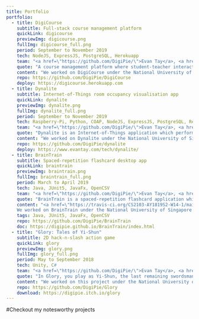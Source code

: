 ```yaml
---
title: Portfolio
portfolio:
  - title: DigiCourse
    subtitle: Full-stack course management platform
    quickLink: digicourse
    previewImg: digicourse.png
    fullImg: digicourse_full.png
    period: September to November 2019
    tech: NodeJS, ExpressJS, PostgreSQL, Herokuapp
    team: "<a href=\"https://github.com/DigiPie/\">Evan Tay</a>, <a href=\"https://github.com/halcyoneee/\">Lee Tze Ting</a>, <a href=\"https://github.com/Aquarinte/\">Jacqueline Cheong</a>, <a href=\"https://github.com/awarenessxz/\">Bryan Koh</a>"
    quote: "A course management platform where student-teacher interactions can take place seamlessly online."
    content: "We worked on DigiCourse under the National University of Singapore's <a href=\"https://nusmods.com/modules/CS2102/database-systems\">CS2102: Database Systems module</a>. It is a database-centric project which features two major components, a course enrolment system, and a forum system.<br><br>DigiCourse is continuously deployed from Github to Herokuapp, with the aid of Heroku build-packs such as the <a href=\"https://github.com/DigiPie/psql-heroku-buildpack\">psql-heroku-buildpack</a>. I wrote this build pack to automate the execution of a PostgreSQL setup script file on deployment to Heroku."
    repo: https://github.com/DigiPie/DigiCourse
    deploy: https://digicourse.herokuapp.com
  - title: Dynalite
    subtitle: Internet-of-Things room occupancy visualisation app
    quickLink: dynalite
    previewImg: dynalite.png
    fullImg: dynalite_full.png
    period: September to November 2019
    tech: Raspberry-Pi, Python, COAP, NodeJS, ExpressJS, PostgreSQL, ReactJS, Docker
    team: "<a href=\"https://github.com/DigiPie/\">Evan Tay</a>, <a href=\"https://github.com/pikulet/\">Joyce Yeo</a>, <a href=\"https://github.com/crazoter/\">Matthew Lee</a>, <a href=\"https://github.com/Happytreat/\">Melodies Sim</a>"
    quote: "Dynalite is an Internet-of-Things application which performs dynamic visualisation of room occupancy."
    content: "We worked on Dynalite under the National University of Singapore's <a href=\"https://nusmods.com/modules/CS3103/computer-networks-practice\">CS3103: Computer Networks Practice module</a>. It is an Internet-of-Things application which performs dynamic visualisation of room occupancy.<br><br>Dynalite was built using 3 Docker containers and 1 Raspberry Pi. The RPi reads light data and sends it via COAP to the first Docker container containing a backend NodeJS-ExpressJS web server.<br><br>The backend server authenticates and stores the measurements into a PostgreSQL database stored in the second Docker container.<br><br>The backend server also provides a <a href=\"https://www.evantay.com/tech/dynalite-api/occupancy\">HTTP REST API</a> which is used by a frontend React web server in the third Docker container."
    repo: https://github.com/DigiPie/dynalite
    deploy: https://www.evantay.com/tech/dynalite/
  - title: BrainTrain
    subtitle: Spaced-repetition flashcard desktop app
    quickLink: braintrain
    previewImg: braintrain.png
    fullImg: braintrain_full.png
    period: March to April 2019
    tech: Java, JUnit5, JavaFx, OpenCSV
    team: "<a href=\"https://github.com/DigiPie/\">Evan Tay</a>, <a href=\"https://github.com/halcyoneee/\">Lee Tze Ting</a>, <a href=\"https://github.com/eugenefdw\">Eugene Foo</a>, <a href=\"https://github.com/lallanachang\">Chang Lei</a>, <a href=\"https://github.com/jeraldtsy\">Jerald Tan</a>"
    quote: "BrainTrain is a spaced-repetition flashcard application which makes memorizing easy and effective. With BrainTrain’s <a href=\"https://www.theguardian.com/education/2016/jan/23/spaced-repetition-a-hack-to-make-your-brain-store-information\">Spaced Repetition System (SRS)</a> optimizing your flashcard revision intervals, you will be able to learn more in less time."
    content: "<a href=\"https://travis-ci.org/CS2103-AY1819S2-W14-1/main\" title=\"Build status\"><img src=\"https://travis-ci.org/CS2103-AY1819S2-W14-1/main.svg?branch=master\" /></a> <a href=\"https://ci.appveyor.com/project/eugenefdw/main\" title=\"Build status\"><img src=\"https://ci.appveyor.com/api/projects/status/vl6bo937loonr7x3?svg=true\" /></a> <a href=\"https://coveralls.io/github/CS2103-AY1819S2-W14-1/main?branch=master\" title=\"Coverage status\"><img src=\"https://coveralls.io/repos/github/CS2103-AY1819S2-W14-1/main/badge.svg?branch=master\" /></a> <a href=\"https://www.codacy.com/app/cs2103-w14-1/main?utm_source=github.com&utm_medium=referral&utm_content=CS2103-AY1819S2-w14-1/main&utm_campaign=Badge_Grade\" title=\"Codacy code quality\"><img src=\"https://api.codacy.com/project/badge/Grade/d236c7af6a71427ebeae2571add1f3f4\" /></a><br><br>
    We worked on BrainTrain under the National University of Singapore's <a href=\"https://nusmods.com/modules/CS2103T/software-engineering\">CS2103T: Software Engineering module</a>. My primary responsibility was to design and develop the Card Management System. My secondary responsibility was to act as the project’s documentation lead. To find out more, view my <a href=\"https://digipie.github.io/BrainTrain/team/digipie.html\">project portfolio page</a>."
    tags: Java, JUnit5, JavaFx, OpenCSV
    repo: https://github.com/DigiPie/BrainTrain
    doc: https://digipie.github.io/BrainTrain/index.html
  - title: "Glory: Tales of Yi-Shun"
    subtitle: 2D hack-n-slash action game
    quickLink: glory
    previewImg: glory.png
    fullImg: glory_full.png
    period: May to September 2018
    tech: Unity, C#
    team: "<a href=\"https://github.com/DigiPie/\">Evan Tay</a>, <a href=\"https://github.com/Lunastryke/\">Lim Xuan Hao</a>"
    quote: "In Glory, you play as Yi-Shun, the last remaining swordsman of the great city of Sandosa. The undead warlord Ma Ti and his minions are advancing on the city and only you can stop them."
    content: "We worked on this project under the National University of Singapore's <a href=\"http://nusskylab-dev.comp.nus.edu.sg/\">CP2106: Independent Software Development Project (Orbital) module </a>. This module was conducted during the summer break.<br><br>We were one of the top 11 out of 211 teams which received an award (Honorable Mention), and a Google Chromecast each from Google Singapore."
    repo: https://github.com/DigiPie/Glory
    download: https://digipie.itch.io/glory
---
```

#Checkout my notesworthy projects
